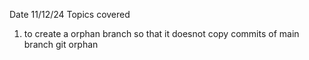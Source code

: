 Date 11/12/24
Topics covered
1. to create a orphan branch so that it doesnot copy commits of main branch
git orphan
